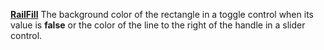 [**RailFill**](properties-fill.md) The background color of the rectangle in a toggle control when its value is **false** or the color of the line to the right of the handle in a slider control.
